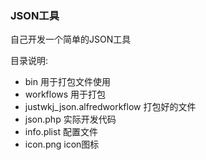 ### JSON工具


自己开发一个简单的JSON工具

目录说明:
- bin 用于打包文件使用
- workflows 用于打包
- justwkj_json.alfredworkflow 打包好的文件
- json.php 实际开发代码
- info.plist 配置文件
- icon.png icon图标
